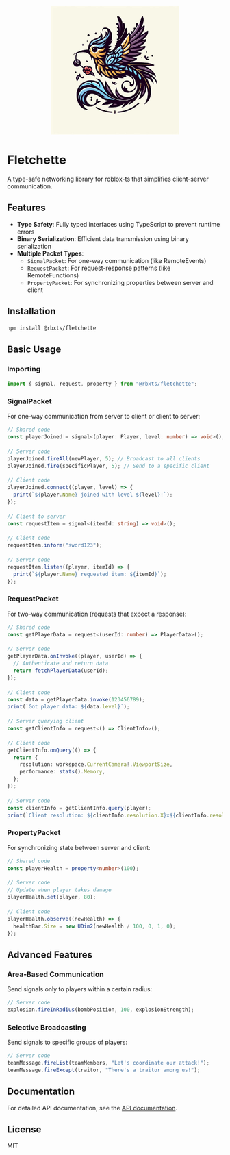 <p align="center">
  <img width="300" alt="Fletchette logo" src="assets/icon.png">
</p>

# Fletchette

A type-safe networking library for roblox-ts that simplifies client-server communication.

## Features

- **Type Safety**: Fully typed interfaces using TypeScript to prevent runtime errors
- **Binary Serialization**: Efficient data transmission using binary serialization
- **Multiple Packet Types**:
  - `SignalPacket`: For one-way communication (like RemoteEvents)
  - `RequestPacket`: For request-response patterns (like RemoteFunctions)
  - `PropertyPacket`: For synchronizing properties between server and client

## Installation

```bash
npm install @rbxts/fletchette
```

## Basic Usage

### Importing

```ts
import { signal, request, property } from "@rbxts/fletchette";
```

### SignalPacket

For one-way communication from server to client or client to server:

```ts
// Shared code
const playerJoined = signal<(player: Player, level: number) => void>();

// Server code
playerJoined.fireAll(newPlayer, 5); // Broadcast to all clients
playerJoined.fire(specificPlayer, 5); // Send to a specific client

// Client code
playerJoined.connect((player, level) => {
  print(`${player.Name} joined with level ${level}!`);
});

// Client to server
const requestItem = signal<(itemId: string) => void>();

// Client code
requestItem.inform("sword123");

// Server code
requestItem.listen((player, itemId) => {
  print(`${player.Name} requested item: ${itemId}`);
});
```

### RequestPacket

For two-way communication (requests that expect a response):

```ts
// Shared code
const getPlayerData = request<(userId: number) => PlayerData>();

// Server code
getPlayerData.onInvoke((player, userId) => {
  // Authenticate and return data
  return fetchPlayerData(userId);
});

// Client code
const data = getPlayerData.invoke(123456789);
print(`Got player data: ${data.level}`);

// Server querying client
const getClientInfo = request<() => ClientInfo>();

// Client code
getClientInfo.onQuery(() => {
  return {
    resolution: workspace.CurrentCamera!.ViewportSize,
    performance: stats().Memory,
  };
});

// Server code
const clientInfo = getClientInfo.query(player);
print(`Client resolution: ${clientInfo.resolution.X}x${clientInfo.resolution.Y}`);
```

### PropertyPacket

For synchronizing state between server and client:

```ts
// Shared code
const playerHealth = property<number>(100);

// Server code
// Update when player takes damage
playerHealth.set(player, 80);

// Client code
playerHealth.observe((newHealth) => {
  healthBar.Size = new UDim2(newHealth / 100, 0, 1, 0);
});
```

## Advanced Features

### Area-Based Communication

Send signals only to players within a certain radius:

```ts
// Server code
explosion.fireInRadius(bombPosition, 100, explosionStrength);
```

### Selective Broadcasting

Send signals to specific groups of players:

```ts
// Server code
teamMessage.fireList(teamMembers, "Let's coordinate our attack!");
teamMessage.fireExcept(traitor, "There's a traitor among us!");
```

## Documentation

For detailed API documentation, see the [API documentation](https://evilbocchi.github.io/fletchette/).

## License

MIT

